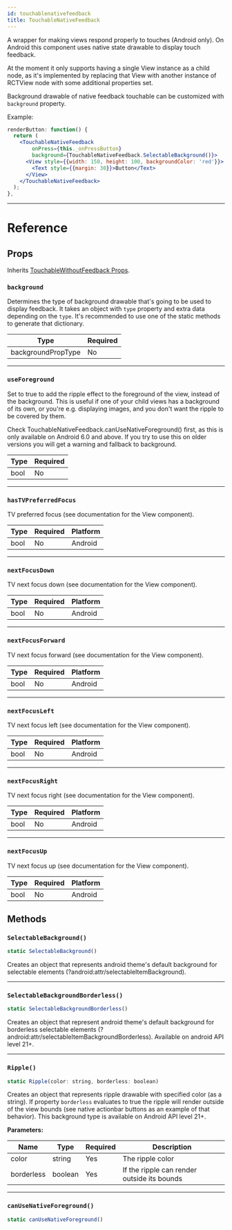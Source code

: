 ```yaml
---
id: touchablenativefeedback
title: TouchableNativeFeedback
---
```


A wrapper for making views respond properly to touches (Android only). On Android this component uses native state drawable to display touch feedback.

At the moment it only supports having a single View instance as a child node, as it's implemented by replacing that View with another instance of RCTView node with some additional properties set.

Background drawable of native feedback touchable can be customized with `background` property.

Example:

```jsx
renderButton: function() {
  return (
    <TouchableNativeFeedback
        onPress={this._onPressButton}
        background={TouchableNativeFeedback.SelectableBackground()}>
      <View style={{width: 150, height: 100, backgroundColor: 'red'}}>
        <Text style={{margin: 30}}>Button</Text>
      </View>
    </TouchableNativeFeedback>
  );
},
```

---

# Reference

## Props

Inherits [TouchableWithoutFeedback Props](touchablewithoutfeedback.md#props).

### `background`

Determines the type of background drawable that's going to be used to display feedback. It takes an object with `type` property and extra data depending on the `type`. It's recommended to use one of the static methods to generate that dictionary.

| Type               | Required |
| ------------------ | -------- |
| backgroundPropType | No       |

---

### `useForeground`

Set to true to add the ripple effect to the foreground of the view, instead of the background. This is useful if one of your child views has a background of its own, or you're e.g. displaying images, and you don't want the ripple to be covered by them.

Check TouchableNativeFeedback.canUseNativeForeground() first, as this is only available on Android 6.0 and above. If you try to use this on older versions you will get a warning and fallback to background.

| Type | Required |
| ---- | -------- |
| bool | No       |

---

### `hasTVPreferredFocus`

TV preferred focus (see documentation for the View component).

| Type | Required | Platform |
| ---- | -------- | -------- |
| bool | No       | Android  |

---

### `nextFocusDown`

TV next focus down (see documentation for the View component).

| Type | Required | Platform |
| ---- | -------- | -------- |
| bool | No       | Android  |

---

### `nextFocusForward`

TV next focus forward (see documentation for the View component).

| Type | Required | Platform |
| ---- | -------- | -------- |
| bool | No       | Android  |

---

### `nextFocusLeft`

TV next focus left (see documentation for the View component).

| Type | Required | Platform |
| ---- | -------- | -------- |
| bool | No       | Android  |

---

### `nextFocusRight`

TV next focus right (see documentation for the View component).

| Type | Required | Platform |
| ---- | -------- | -------- |
| bool | No       | Android  |

---

### `nextFocusUp`

TV next focus up (see documentation for the View component).

| Type | Required | Platform |
| ---- | -------- | -------- |
| bool | No       | Android  |

## Methods

### `SelectableBackground()`

```jsx
static SelectableBackground()
```

Creates an object that represents android theme's default background for selectable elements (?android:attr/selectableItemBackground).

---

### `SelectableBackgroundBorderless()`

```jsx
static SelectableBackgroundBorderless()
```

Creates an object that represent android theme's default background for borderless selectable elements (?android:attr/selectableItemBackgroundBorderless). Available on android API level 21+.

---

### `Ripple()`

```jsx
static Ripple(color: string, borderless: boolean)
```

Creates an object that represents ripple drawable with specified color (as a string). If property `borderless` evaluates to true the ripple will render outside of the view bounds (see native actionbar buttons as an example of that behavior). This background type is available on Android API level 21+.

**Parameters:**

| Name       | Type    | Required | Description                                  |
| ---------- | ------- | -------- | -------------------------------------------- |
| color      | string  | Yes      | The ripple color                             |
| borderless | boolean | Yes      | If the ripple can render outside its bounds |

---

### `canUseNativeForeground()`

```jsx
static canUseNativeForeground()
```
